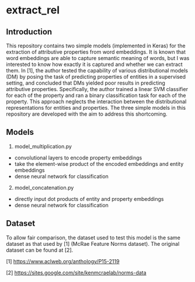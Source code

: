 # extract_rel

## Introduction
This repository contains two simple models (implemented in Keras) for the extraction of attributive properties from word embeddings. It is known that word embeddings are able to capture semantic meaning of words, but I was interested to know how exactly it is captured and whether we can extract them. In [1], the author tested the capability of various distributional models (DM) by posing the task of predicting properties of entities in a supervised setting, and concluded that DMs yielded poor results in predicting attributive properties. Specifically, the author trained a linear SVM classifier for each of the property and ran a binary classification task for each of the property. This approach neglects the interaction between the distributional representations for entities and properties. The three simple models in this repository are developed with the aim to address this shortcoming.

## Models
1. model_multiplication.py
- convolutional layers to encode property embeddings 
- take the element-wise product of the encoded embeddings and entity embeddings
- dense neural network for classification
2. model_concatenation.py
- directly input dot products of entity and property embeddings
- dense neural network for classification

## Dataset
To allow fair comparison, the dataset used to test this model is the same dataset as that used by [1] (McRae Feature Norms dataset). The original dataset can be found at [2].




[1] https://www.aclweb.org/anthology/P15-2119 

[2] https://sites.google.com/site/kenmcraelab/norms-data
